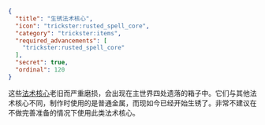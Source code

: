 ```json
{
  "title": "生锈法术核心",
  "icon": "trickster:rusted_spell_core",
  "category": "trickster:items",
  "required_advancements": [
    "trickster:rusted_spell_core"
  ],
  "secret": true,
  "ordinal": 120
}
```

这些[法术核心](^trickster:items/spell_core)老旧而严重磨损，会出现在主世界四处遗落的箱子中。它们与其他法术核心不同，制作时使用的是普通金属，而现如今已经开始生锈了。非常不建议在不做完善准备的情况下使用此类法术核心。
